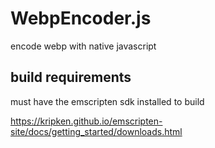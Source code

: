 # WebpEncoder.js

encode webp with native javascript

## build requirements

must have the emscripten sdk installed to build

https://kripken.github.io/emscripten-site/docs/getting_started/downloads.html
